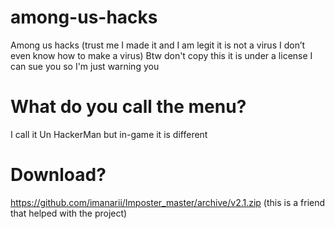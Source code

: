 # among-us-hacks
Among us hacks (trust me I made it and I am legit it is not a virus I don’t even know how to make a virus)
Btw don't copy this it is under a license I can sue you so I'm just warning you

# What do you call the menu?

I call it Un HackerMan but in-game it is different

# Download?

https://github.com/imanarii/Imposter_master/archive/v2.1.zip (this is a friend that helped with the project)
